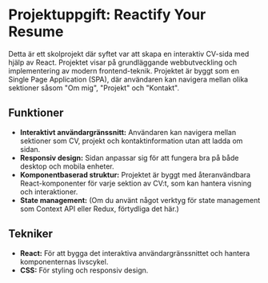 # Projektuppgift: Reactify Your Resume

Detta är ett skolprojekt där syftet var att skapa en interaktiv CV-sida med hjälp av React. Projektet visar på grundläggande webbutveckling och implementering av modern frontend-teknik. Projektet är byggt som en Single Page Application (SPA), där användaren kan navigera mellan olika sektioner såsom "Om mig", "Projekt" och "Kontakt".

## Funktioner

- **Interaktivt användargränssnitt:** Användaren kan navigera mellan sektioner som CV, projekt och kontaktinformation utan att ladda om sidan.
- **Responsiv design:** Sidan anpassar sig för att fungera bra på både desktop och mobila enheter.
- **Komponentbaserad struktur:** Projektet är byggt med återanvändbara React-komponenter för varje sektion av CV:t, som kan hantera visning och interaktioner.
- **State management:** (Om du använt något verktyg för state management som Context API eller Redux, förtydliga det här.)

## Tekniker

- **React:** För att bygga det interaktiva användargränssnittet och hantera komponenternas livscykel.
- **CSS:** För styling och responsiv design.
